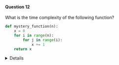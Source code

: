 #### Question 12

What is the time complexity of the following function?

```python
def mystery_function(n):
    x = 0
    for i in range(n):
        for j in range(i):
            x += 1
    return x

```
<details>

- Answer: Answer: O(n²)

- Explanation: The inner loop runs i times for each i from 0 to n-1, leading to a total of 0 + 1 + 2 + ... + (n-1) iterations, which sums to O(n²).

</details>